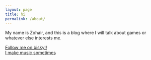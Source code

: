 ```yaml
---
layout: page
title: hi
permalink: /about/
---
```


My name is Zohair, and this is a blog where I will talk about games or whatever else interests me.


[Follow me on bisky!!](https://bsky.app/profile/cookiestew.bsky.social)\
[I make music sometimes](https://www.youtube.com/@cookiestew1973)
